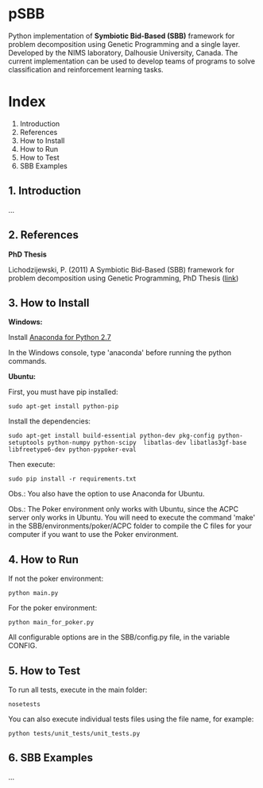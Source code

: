 # pSBB
Python implementation of **Symbiotic Bid-Based (SBB)** framework for problem decomposition using Genetic Programming and a single layer. Developed by the NIMS laboratory, Dalhousie University, Canada. The current implementation can be used to develop teams of programs to solve classification and reinforcement learning tasks.

# Index
1. Introduction
2. References
3. How to Install
4. How to Run
5. How to Test
6. SBB Examples

## 1. Introduction
...

## 2. References
**PhD Thesis**

Lichodzijewski, P. (2011) A Symbiotic Bid-Based (SBB) framework for problem decomposition using Genetic Programming, PhD Thesis ([link](http://web.cs.dal.ca/~mheywood/Thesis/PLichodzijewski.pdf))

## 3. How to Install

**Windows:**

Install [Anaconda for Python 2.7](http://continuum.io/downloads)

In the Windows console, type 'anaconda' before running the python commands.

**Ubuntu:**

First, you must have pip installed:
```
sudo apt-get install python-pip
```

Install the dependencies:
```
sudo apt-get install build-essential python-dev pkg-config python-setuptools python-numpy python-scipy  libatlas-dev libatlas3gf-base libfreetype6-dev python-pypoker-eval
```

Then execute:
```
sudo pip install -r requirements.txt
```
Obs.: You also have the option to use Anaconda for Ubuntu.

Obs.: The Poker environment only works with Ubuntu, since the ACPC server only works in Ubuntu. You will need to execute the command 'make' in the SBB/environments/poker/ACPC folder to compile the C files for your computer if you want to use the Poker environment.

## 4. How to Run

If not the poker environment:
```
python main.py
```

For the poker environment:
```
python main_for_poker.py
```

All configurable options are in the SBB/config.py file, in the variable CONFIG.

## 5. How to Test

To run all tests, execute in the main folder:
```
nosetests
```

You can also execute individual tests files using the file name, for example:
```
python tests/unit_tests/unit_tests.py
```

## 6. SBB Examples
...
